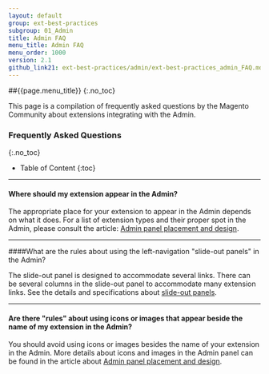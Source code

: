 ```yaml
---
layout: default
group: ext-best-practices
subgroup: 01_Admin
title: Admin FAQ
menu_title: Admin FAQ
menu_order: 1000
version: 2.1
github_link21: ext-best-practices/admin/ext-best-practices_admin_FAQ.md
---
```

##{{page.menu_title}}
{:.no_toc}

This page is a compilation of frequently asked questions by the Magento Community about extensions integrating with the Admin.

### Frequently Asked Questions
{:.no_toc}
* Table of Content
{:toc}

____

#### Where should my extension appear in the Admin?

The appropriate place for your extension to appear in the Admin depends on what it does. For a list of extension types and their proper spot in the Admin, please consult the article: [Admin panel placement and design]({{site.gdeurl21}}ext-best-practices/admin/placement-and-design.html).

____


####What are the rules about using the left-navigation "slide-out panels" in the Admin?

The slide-out panel is designed to accommodate several links. There can be several columns in the slide-out panel to accommodate many extension links. See the details and specifications about [slide-out panels]({{site.gdeurl21}}pattern-library/containers/slideouts-modals-overlays/slideouts-modals-overalys.html).

____

#### Are there "rules" about using icons or images that appear beside the name of my extension in the Admin?

You should avoid using icons or images besides the name of your extension in the Admin. More details about icons and images in the Admin panel can be found in the article about [Admin panel placement and design]({{site.gdeurl21}}ext-best-practices/admin/placement-and-design.html#icons-in-navigation).
